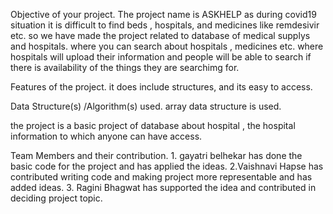 Objective of your project.
	The project name is ASKHELP as during covid19 situation it is difficult to find beds , hospitals, and medicines like remdesivir etc. so we have made the project related to database of medical supplys and hospitals.
where you can search about hospitals , medicines etc.
where hospitals will upload their information and people will be able to search if there is availability of the things they are searchimg for.


Features of the project.
	it does include structures, and its easy to access.

Data Structure(s) /Algorithm(s) used.
	array data structure is used.

the project is a basic project of database about hospital , the hospital information to which anyone can have access.

Team Members and their contribution.
	1. gayatri belhekar has done the basic code for the project and has applied the ideas.
	2.Vaishnavi Hapse has contributed writing code and making project more representable and has added ideas.
	3. Ragini Bhagwat has supported the idea and contributed in deciding project topic.

